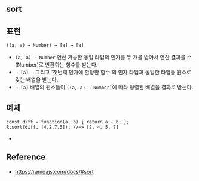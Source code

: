 ## sort

## 표현
```
((a, a) → Number) → [a] → [a]
```
- `(a, a) → Number` 연산 가능한 동일 타입의 인자를 두 개를 받아서 연산 결과를 수(Number)로 반환하는 함수를 받는다.
- `→ [a] →` 그리고 '첫번째 인자에 할당한 함수'의 인자 타입과 동일한 타입을 원소로 갖는 배열을 받는다.
- `→ [a]` 배열의 원소들이 `((a, a) → Number)`에 따라 정렬된 배열을 결과로 받는다.

## 예제
```
const diff = function(a, b) { return a - b; };
R.sort(diff, [4,2,7,5]); //=> [2, 4, 5, 7]
```
- 

## Reference
- https://ramdajs.com/docs/#sort
